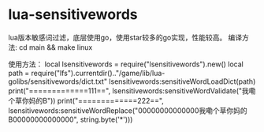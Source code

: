 # lua-sensitivewords
lua版本敏感词过滤，底层使用go，使用star较多的go实现，性能较高。
编译方法:
cd main && make linux

使用方法：
local lsensitivewords = require("lsensitivewords").new()
local path = require("lfs").currentdir().."/game/lib/lua-golibs/sensitivewords/dict.txt"
lsensitivewords:sensitiveWordLoadDict(path)
print("=============111==", lsensitivewords:sensitiveWordValidate("我嘞个草你妈的B"))
print("=============222==", lsensitivewords:sensitiveWordReplace("00000000000000我嘞个草你妈的B00000000000000", string.byte('*')))
